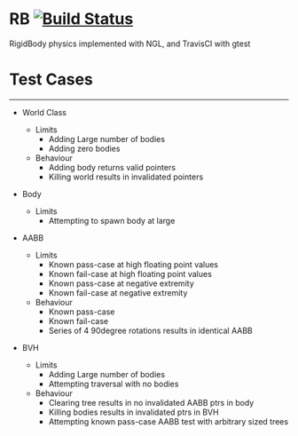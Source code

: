 # RB [![Build Status](https://travis-ci.com/Grigler/RB.svg?branch=master)](https://travis-ci.com/Grigler/RB)
RigidBody physics implemented with NGL, and TravisCI with gtest

# Test Cases 
-------------
  - World Class
    - Limits
      - Adding Large number of bodies
      - Adding zero bodies
    - Behaviour
      - Adding body returns valid pointers
      - Killing world results in invalidated pointers
     
  - Body
    - Limits
      - Attempting to spawn body at large 
    
  - AABB
    - Limits
      - Known pass-case at high floating point values
      - Known fail-case at high floating point values
      - Known pass-case at negative extremity
      - Known fail-case at negative extremity
    - Behaviour
      - Known pass-case
      - Known fail-case
      - Series of 4 90degree rotations results in identical AABB
    
  - BVH
    - Limits
      - Adding Large number of bodies
      - Attempting traversal with no bodies
    - Behaviour
      - Clearing tree results in no invalidated AABB ptrs in body
      - Killing bodies results in invalidated ptrs in BVH
      - Attempting known pass-case AABB test with arbitrary sized trees
   